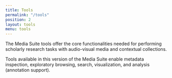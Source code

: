 ```yaml
---
title: Tools
permalink: "/tools"
position: 2
layout: tools
menu: tools
---
```


The Media Suite tools offer the core functionalities needed for performing scholarly research tasks with audio-visual media and contextual collections.

Tools available in this version of the Media Suite enable metadata inspection, exploratory browsing, search, visualization, and analysis (annotation support).

